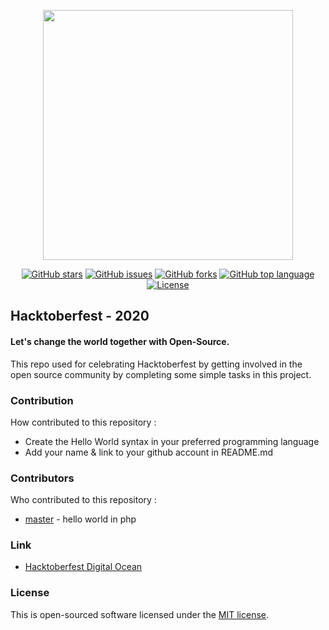 <p align="center"><a href="https://digitalocean.com" target="_blank"><img src="https://github.com/digitalocean/hacktoberfest/blob/master/app/assets/images/HF-full-logo.svg" width="400"></a></p>

<p align="center">
  <a href="https://github.com/code2id/Hacktoberfest-2020/stargazers"><img alt="GitHub stars" src="https://img.shields.io/github/stars/code2id/Hacktoberfest-2020"></a>
    <a href="https://github.com/code2id/Hacktoberfest-2020/pulls"><img alt="GitHub issues" src="https://img.shields.io/github/issues-pr/code2id/Hacktoberfest-2020"></a>
    <a href="https://github.com/code2id/Hacktoberfest-2020/network"><img alt="GitHub forks" src="https://img.shields.io/github/forks/code2id/Hacktoberfest-2020"></a>
  <a href="https://github.com/code2id/Hacktoberfest-2020/graphs/contributors"><img alt="GitHub top language"src="https://img.shields.io/github/contributors/code2id/Hacktoberfest-2020"></a>
<a href="https://opensource.org/licenses/MIT"><img src="https://img.shields.io/badge/License-MIT-yellow.svg" alt="License"></a>
</p>


## Hacktoberfest - 2020

#### Let's change the world together with Open-Source.
This repo used for celebrating Hacktoberfest by getting involved in the open source community by completing some simple tasks in this project.

### Contribution
How contributed to this repository :
  - Create the Hello World syntax in your preferred programming language
  - Add your name & link to your github account in README.md

### Contributors
Who contributed to this repository :
* [master] - hello world in php

  [master]: <https://github.com/codeind>


### Link

- [Hacktoberfest Digital Ocean](https://hacktoberfest.digitalocean.com/)

### License
This is open-sourced software licensed under the [MIT license](https://opensource.org/licenses/MIT).
